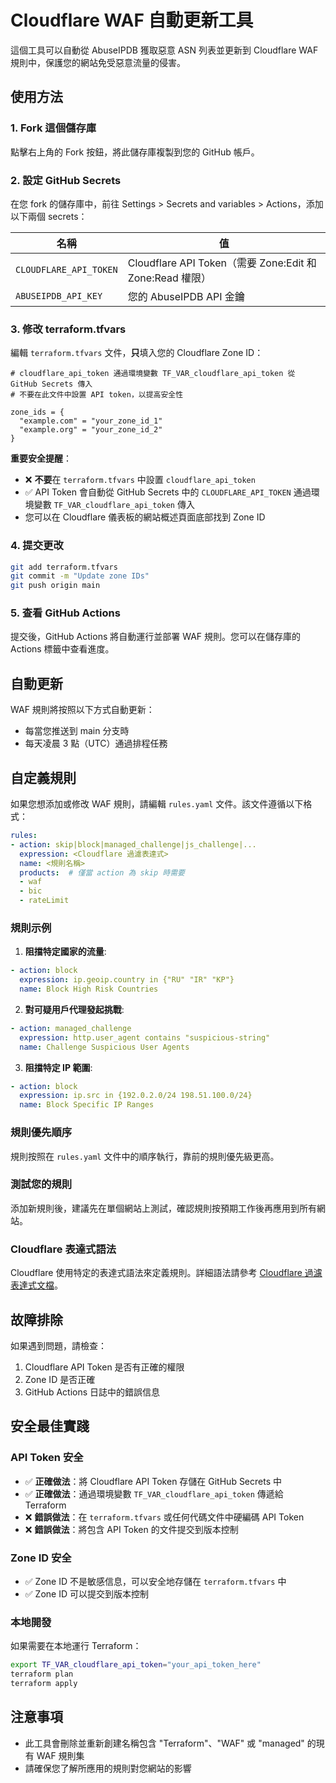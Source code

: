 # Cloudflare WAF 自動更新工具

這個工具可以自動從 AbuseIPDB 獲取惡意 ASN 列表並更新到 Cloudflare WAF 規則中，保護您的網站免受惡意流量的侵害。

## 使用方法

### 1. Fork 這個儲存庫

點擊右上角的 Fork 按鈕，將此儲存庫複製到您的 GitHub 帳戶。

### 2. 設定 GitHub Secrets

在您 fork 的儲存庫中，前往 Settings > Secrets and variables > Actions，添加以下兩個 secrets：

| 名稱                    | 值                                                  |
| ---------------------- | -------------------------------------------------- |
| `CLOUDFLARE_API_TOKEN` | Cloudflare API Token（需要 Zone:Edit 和 Zone:Read 權限） |
| `ABUSEIPDB_API_KEY`    | 您的 AbuseIPDB API 金鑰                               |

### 3. 修改 terraform.tfvars

編輯 `terraform.tfvars` 文件，**只**填入您的 Cloudflare Zone ID：

```
# cloudflare_api_token 通過環境變數 TF_VAR_cloudflare_api_token 從 GitHub Secrets 傳入
# 不要在此文件中設置 API token，以提高安全性

zone_ids = {
  "example.com" = "your_zone_id_1"
  "example.org" = "your_zone_id_2"
}
```

**重要安全提醒**：
- ❌ **不要**在 `terraform.tfvars` 中設置 `cloudflare_api_token`
- ✅ API Token 會自動從 GitHub Secrets 中的 `CLOUDFLARE_API_TOKEN` 通過環境變數 `TF_VAR_cloudflare_api_token` 傳入
- 您可以在 Cloudflare 儀表板的網站概述頁面底部找到 Zone ID

### 4. 提交更改

```bash
git add terraform.tfvars
git commit -m "Update zone IDs"
git push origin main
```

### 5. 查看 GitHub Actions

提交後，GitHub Actions 將自動運行並部署 WAF 規則。您可以在儲存庫的 Actions 標籤中查看進度。

## 自動更新

WAF 規則將按照以下方式自動更新：

- 每當您推送到 main 分支時
- 每天凌晨 3 點（UTC）通過排程任務

## 自定義規則

如果您想添加或修改 WAF 規則，請編輯 `rules.yaml` 文件。該文件遵循以下格式：

```yaml
rules:
- action: skip|block|managed_challenge|js_challenge|...
  expression: <Cloudflare 過濾表達式>
  name: <規則名稱>
  products:  # 僅當 action 為 skip 時需要
  - waf
  - bic
  - rateLimit
```

### 規則示例

1. **阻擋特定國家的流量**:
```yaml
- action: block
  expression: ip.geoip.country in {"RU" "IR" "KP"}
  name: Block High Risk Countries
```

2. **對可疑用戶代理發起挑戰**:
```yaml
- action: managed_challenge
  expression: http.user_agent contains "suspicious-string"
  name: Challenge Suspicious User Agents
```

3. **阻擋特定 IP 範圍**:
```yaml
- action: block
  expression: ip.src in {192.0.2.0/24 198.51.100.0/24}
  name: Block Specific IP Ranges
```

### 規則優先順序

規則按照在 `rules.yaml` 文件中的順序執行，靠前的規則優先級更高。

### 測試您的規則

添加新規則後，建議先在單個網站上測試，確認規則按預期工作後再應用到所有網站。

### Cloudflare 表達式語法

Cloudflare 使用特定的表達式語法來定義規則。詳細語法請參考 [Cloudflare 過濾表達式文檔](https://developers.cloudflare.com/ruleset-engine/rules-language/expressions/)。

## 故障排除

如果遇到問題，請檢查：

1. Cloudflare API Token 是否有正確的權限
2. Zone ID 是否正確
3. GitHub Actions 日誌中的錯誤信息

## 安全最佳實踐

### API Token 安全
- ✅ **正確做法**：將 Cloudflare API Token 存儲在 GitHub Secrets 中
- ✅ **正確做法**：通過環境變數 `TF_VAR_cloudflare_api_token` 傳遞給 Terraform
- ❌ **錯誤做法**：在 `terraform.tfvars` 或任何代碼文件中硬編碼 API Token
- ❌ **錯誤做法**：將包含 API Token 的文件提交到版本控制

### Zone ID 安全
- ✅ Zone ID 不是敏感信息，可以安全地存儲在 `terraform.tfvars` 中
- ✅ Zone ID 可以提交到版本控制

### 本地開發
如果需要在本地運行 Terraform：
```bash
export TF_VAR_cloudflare_api_token="your_api_token_here"
terraform plan
terraform apply
```

## 注意事項

- 此工具會刪除並重新創建名稱包含 "Terraform"、"WAF" 或 "managed" 的現有 WAF 規則集
- 請確保您了解所應用的規則對您網站的影響
